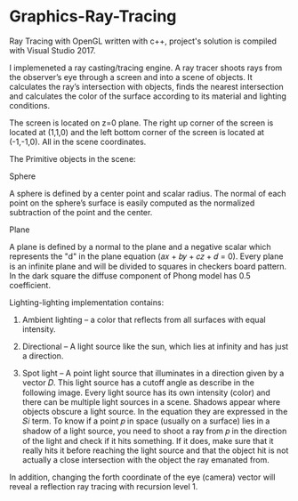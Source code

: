 # Graphics-Ray-Tracing

Ray Tracing with OpenGL written with c++, project's solution is compiled with Visual Studio 2017.

I implemeneted a ray casting/tracing engine. A ray tracer shoots
rays from the observer’s eye through a screen and into a scene of objects. It calculates the ray’s
intersection with objects, finds the nearest intersection and calculates the color of the surface
according to its material and lighting conditions.

The screen is located on z=0 plane. The right up corner of the screen is located at (1,1,0) and the
left bottom corner of the screen is located at (-1,-1,0). All in the scene coordinates.

The Primitive objects in the scene:

Sphere

A sphere is defined by a center point and scalar radius. The normal of each point on the sphere’s
surface is easily computed as the normalized subtraction of the point and the center.


Plane

A plane is defined by a normal to the plane and a negative scalar which represents the "d" in the
plane equation (𝑎𝑥 + 𝑏𝑦 + 𝑐𝑧 + 𝑑 = 0). Every plane is an infinite plane and will be divided to
squares in checkers board pattern. In the dark square the diffuse component of Phong model
has 0.5 coefficient.

Lighting-lighting implementation contains:

1. Ambient lighting – a color that reflects from all surfaces with equal intensity.

2. Directional – A light source like the sun, which lies at infinity and has just a direction.

3. Spot light – A point light source that illuminates in a direction given by a vector 𝐷. This light
source has a cutoff angle as describe in the following image.
Every light source has its own intensity (color) and there can be multiple light sources in a scene.
Shadows appear where objects obscure a light source. In the equation they are expressed in the 𝑆𝑖
term. 
To know if a point 𝑝 in space (usually on a surface) lies in a shadow of a light source,
you need to shoot a ray from 𝑝 in the direction of the light and check if it hits something. If it
does, make sure that it really hits it before reaching the light source and that the object hit is not
actually a close intersection with the object the ray emanated from. 

In addition, changing the forth coordinate of the eye (camera) vector will reveal a reflection ray tracing with  recursion level 1.

